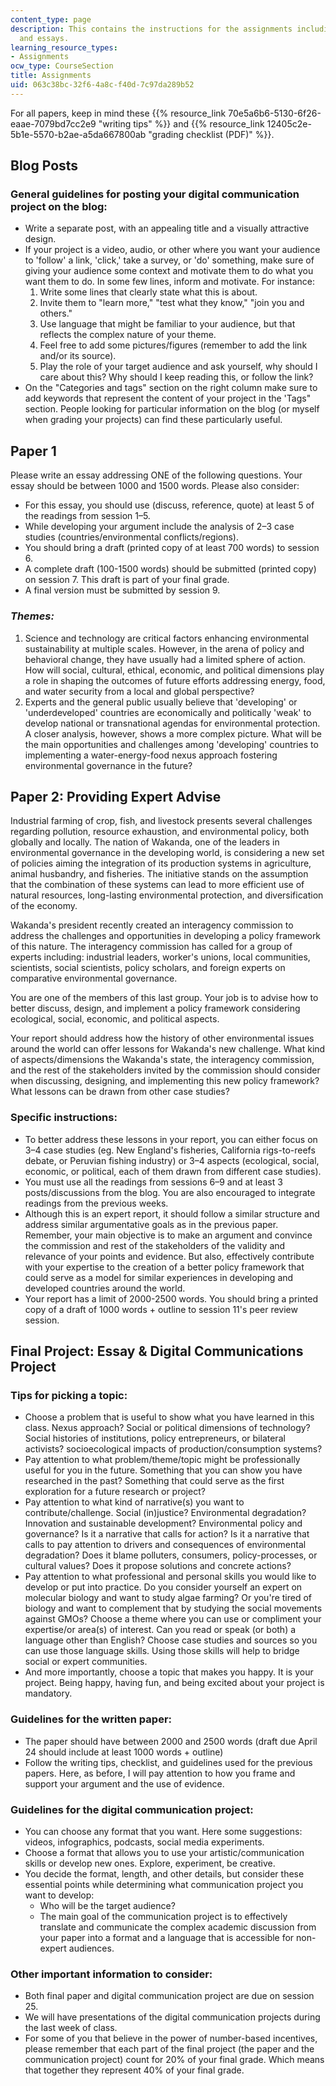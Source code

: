 ```yaml
---
content_type: page
description: This contains the instructions for the assignments including blog posts
  and essays.
learning_resource_types:
- Assignments
ocw_type: CourseSection
title: Assignments
uid: 063c38bc-32f6-4a8c-f40d-7c97da289b52
---
```


For all papers, keep in mind these {{% resource_link 70e5a6b6-5130-6f26-eaae-7079bd7cc2e9 "writing tips" %}} and {{% resource_link 12405c2e-5b1e-5570-b2ae-a5da667800ab "grading checklist (PDF)" %}}.

Blog Posts
----------

### General guidelines for posting your digital communication project on the blog:

*   Write a separate post, with an appealing title and a visually attractive design.
*   If your project is a video, audio, or other where you want your audience to 'follow' a link, 'click,' take a survey, or 'do' something, make sure of giving your audience some context and motivate them to do what you want them to do. In some few lines, inform and motivate. For instance:
    1.  Write some lines that clearly state what this is about.
    2.  Invite them to "learn more," "test what they know," "join you and others."
    3.  Use language that might be familiar to your audience, but that reflects the complex nature of your theme.
    4.  Feel free to add some pictures/figures (remember to add the link and/or its source).
    5.  Play the role of your target audience and ask yourself, why should I care about this? Why should I keep reading this, or follow the link?
*   On the "Categories and tags" section on the right column make sure to add keywords that represent the content of your project in the 'Tags" section. People looking for particular information on the blog (or myself when grading your projects) can find these particularly useful.

Paper 1
-------

Please write an essay addressing ONE of the following questions. Your essay should be between 1000 and 1500 words. Please also consider:

*   For this essay, you should use (discuss, reference, quote) at least 5 of the readings from session 1–5.
*   While developing your argument include the analysis of 2–3 case studies (countries/environmental conflicts/regions).
*   You should bring a draft (printed copy of at least 700 words) to session 6.
*   A complete draft (100-1500 words) should be submitted (printed copy) on session 7. This draft is part of your final grade.
*   A final version must be submitted by session 9.

### _Themes:_

1.  Science and technology are critical factors enhancing environmental sustainability at multiple scales. However, in the arena of policy and behavioral change, they have usually had a limited sphere of action. How will social, cultural, ethical, economic, and political dimensions play a role in shaping the outcomes of future efforts addressing energy, food, and water security from a local and global perspective?
2.  Experts and the general public usually believe that 'developing' or 'underdeveloped' countries are economically and politically 'weak' to develop national or transnational agendas for environmental protection. A closer analysis, however, shows a more complex picture. What will be the main opportunities and challenges among 'developing' countries to implementing a water-energy-food nexus approach fostering environmental governance in the future?

Paper 2: Providing Expert Advise
--------------------------------

Industrial farming of crop, fish, and livestock presents several challenges regarding pollution, resource exhaustion, and environmental policy, both globally and locally. The nation of Wakanda, one of the leaders in environmental governance in the developing world, is considering a new set of policies aiming the integration of its production systems in agriculture, animal husbandry, and fisheries. The initiative stands on the assumption that the combination of these systems can lead to more efficient use of natural resources, long-lasting environmental protection, and diversification of the economy.

Wakanda's president recently created an interagency commission to address the challenges and opportunities in developing a policy framework of this nature. The interagency commission has called for a group of experts including: industrial leaders, worker's unions, local communities, scientists, social scientists, policy scholars, and foreign experts on comparative environmental governance.

You are one of the members of this last group. Your job is to advise how to better discuss, design, and implement a policy framework considering ecological, social, economic, and political aspects.

Your report should address how the history of other environmental issues around the world can offer lessons for Wakanda's new challenge. What kind of aspects/dimensions the Wakanda's state, the interagency commission, and the rest of the stakeholders invited by the commission should consider when discussing, designing, and implementing this new policy framework? What lessons can be drawn from other case studies?

### Specific instructions:

*   To better address these lessons in your report, you can either focus on 3–4 case studies (eg. New England's fisheries, California rigs-to-reefs debate, or Peruvian fishing industry) or 3–4 aspects (ecological, social, economic, or political, each of them drawn from different case studies).
*   You must use all the readings from sessions 6–9 and at least 3 posts/discussions from the blog. You are also encouraged to integrate readings from the previous weeks.
*   Although this is an expert report, it should follow a similar structure and address similar argumentative goals as in the previous paper. Remember, your main objective is to make an argument and convince the commission and rest of the stakeholders of the validity and relevance of your points and evidence. But also, effectively contribute with your expertise to the creation of a better policy framework that could serve as a model for similar experiences in developing and developed countries around the world.
*   Your report has a limit of 2000-2500 words. You should bring a printed copy of a draft of 1000 words + outline to session 11's peer review session.

Final Project: Essay & Digital Communications Project
-----------------------------------------------------

### Tips for picking a topic:

*   Choose a problem that is useful to show what you have learned in this class. Nexus approach? Social or political dimensions of technology? Social histories of institutions, policy entrepreneurs, or bilateral activists? socioecological impacts of production/consumption systems?
*   Pay attention to what problem/theme/topic might be professionally useful for you in the future. Something that you can show you have researched in the past? Something that could serve as the first exploration for a future research or project?
*   Pay attention to what kind of narrative(s) you want to contribute/challenge. Social (in)justice? Environmental degradation? Innovation and sustainable development? Environmental policy and governance? Is it a narrative that calls for action? Is it a narrative that calls to pay attention to drivers and consequences of environmental degradation? Does it blame polluters, consumers, policy-processes, or cultural values? Does it propose solutions and concrete actions?
*   Pay attention to what professional and personal skills you would like to develop or put into practice. Do you consider yourself an expert on molecular biology and want to study algae farming? Or you're tired of biology and want to complement that by studying the social movements against GMOs? Choose a theme where you can use or compliment your expertise/or area(s) of interest. Can you read or speak (or both) a language other than English? Choose case studies and sources so you can use those language skills. Using those skills will help to bridge social or expert communities.
*   And more importantly, choose a topic that makes you happy. It is your project. Being happy, having fun, and being excited about your project is mandatory.

### Guidelines for the written paper:

*   The paper should have between 2000 and 2500 words (draft due April 24 should include at least 1000 words + outline) 
*   Follow the writing tips, checklist, and guidelines used for the previous papers. Here, as before, I will pay attention to how you frame and support your argument and the use of evidence.

### Guidelines for the digital communication project:

*   You can choose any format that you want. Here some suggestions: videos, infographics, podcasts, social media experiments.
*   Choose a format that allows you to use your artistic/communication skills or develop new ones. Explore, experiment, be creative.
*   You decide the format, length, and other details, but consider these essential points while determining what communication project you want to develop:
    *   Who will be the target audience?
    *   The main goal of the communication project is to effectively translate and communicate the complex academic discussion from your paper into a format and a language that is accessible for non-expert audiences.

### Other important information to consider:

*   Both final paper and digital communication project are due on session 25.
*   We will have presentations of the digital communication projects during the last week of class.
*   For some of you that believe in the power of number-based incentives, please remember that each part of the final project (the paper and the communication project) count for 20% of your final grade. Which means that together they represent 40% of your final grade.